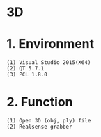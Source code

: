 # 3D

# 1. Environment
    (1) Visual Studio 2015(X64)
    (2) QT 5.7.1
    (3) PCL 1.8.0

# 2. Function
	(1) Open 3D (obj, ply) file
	(2) Realsense grabber